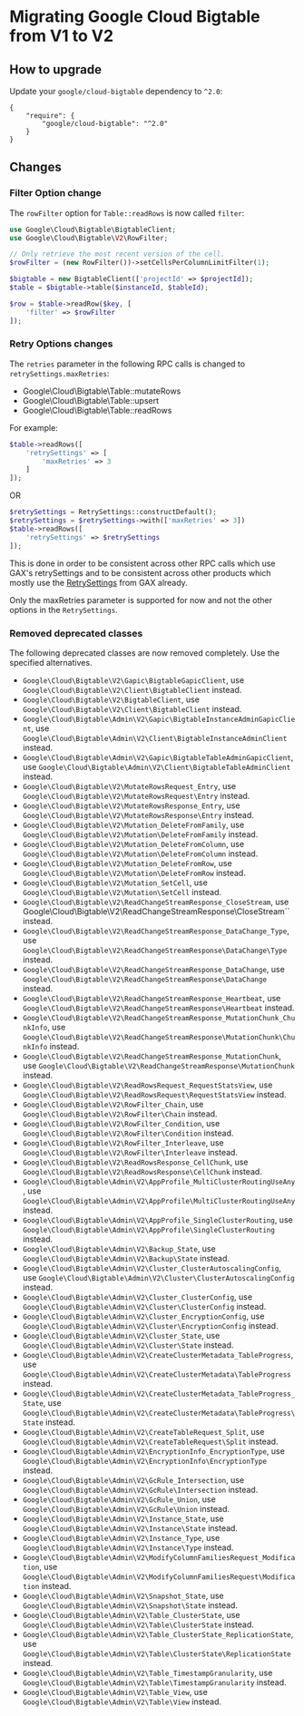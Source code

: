 # Migrating Google Cloud Bigtable from V1 to V2

## How to upgrade

Update your `google/cloud-bigtable` dependency to `^2.0`:

```
{
    "require": {
        "google/cloud-bigtable": "^2.0"
    }
}
```

## Changes

### Filter Option change

The `rowFilter` option for `Table::readRows` is now called `filter`:

```php
use Google\Cloud\Bigtable\BigtableClient;
use Google\Cloud\Bigtable\V2\RowFilter;

// Only retrieve the most recent version of the cell.
$rowFilter = (new RowFilter())->setCellsPerColumnLimitFilter(1);

$bigtable = new BigtableClient(['projectId' => $projectId]);
$table = $bigtable->table($instanceId, $tableId);

$row = $table->readRow($key, [
    'filter' => $rowFilter
]);
```

### Retry Options changes

The `retries` parameter in the following RPC calls is changed to `retrySettings.maxRetries`:
- Google\Cloud\Bigtable\Table::mutateRows
- Google\Cloud\Bigtable\Table::upsert
- Google\Cloud\Bigtable\Table::readRows

For example:
```php
$table->readRows([
    'retrySettings' => [
        'maxRetries' => 3
    ]
]);
```

OR

```php
$retrySettings = RetrySettings::constructDefault();
$retrySettings = $retrySettings->with(['maxRetries' => 3])
$table->readRows([
    'retrySettings' => $retrySettings
]);
```

This is done in order to be consistent across other RPC calls which use GAX's retrySettings and to be consistent across other products which mostly use the [RetrySettings](https://github.com/googleapis/gax-php/blob/main/src/RetrySettings.php) from GAX already.

Only the maxRetries parameter is supported for now and not the other options in the `RetrySettings`.

### Removed deprecated classes

The following deprecated classes are now removed completely. Use the specified alternatives.
- `Google\Cloud\Bigtable\V2\Gapic\BigtableGapicClient`, use `Google\Cloud\Bigtable\V2\Client\BigtableClient` instead.
- `Google\Cloud\Bigtable\V2\BigtableClient`, use `Google\Cloud\Bigtable\V2\Client\BigtableClient` instead.
- `Google\Cloud\Bigtable\Admin\V2\Gapic\BigtableInstanceAdminGapicClient`, use `Google\Cloud\Bigtable\Admin\V2\Client\BigtableInstanceAdminClient` instead.
- `Google\Cloud\Bigtable\Admin\V2\Gapic\BigtableTableAdminGapicClient`, use `Google\Cloud\Bigtable\Admin\V2\Client\BigtableTableAdminClient` instead.
- `Google\Cloud\Bigtable\V2\MutateRowsRequest_Entry`, use `Google\Cloud\Bigtable\V2\MutateRowsRequest\Entry` instead.
- `Google\Cloud\Bigtable\V2\MutateRowsResponse_Entry`, use `Google\Cloud\Bigtable\V2\MutateRowsResponse\Entry` instead.
- `Google\Cloud\Bigtable\V2\Mutation_DeleteFromFamily`, use `Google\Cloud\Bigtable\V2\Mutation\DeleteFromFamily` instead.
- `Google\Cloud\Bigtable\V2\Mutation_DeleteFromColumn`, use `Google\Cloud\Bigtable\V2\Mutation\DeleteFromColumn` instead.
- `Google\Cloud\Bigtable\V2\Mutation_DeleteFromRow`, use `Google\Cloud\Bigtable\V2\Mutation\DeleteFromRow` instead.
- `Google\Cloud\Bigtable\V2\Mutation_SetCell`, use `Google\Cloud\Bigtable\V2\Mutation\SetCell` instead.
- `Google\Cloud\Bigtable\V2\ReadChangeStreamResponse_CloseStream`, use Google\Cloud\Bigtable\V2\ReadChangeStreamResponse\CloseStream`` instead.
- `Google\Cloud\Bigtable\V2\ReadChangeStreamResponse_DataChange_Type`, use `Google\Cloud\Bigtable\V2\ReadChangeStreamResponse\DataChange\Type` instead.
- `Google\Cloud\Bigtable\V2\ReadChangeStreamResponse_DataChange`, use `Google\Cloud\Bigtable\V2\ReadChangeStreamResponse\DataChange` instead.
- `Google\Cloud\Bigtable\V2\ReadChangeStreamResponse_Heartbeat`, use `Google\Cloud\Bigtable\V2\ReadChangeStreamResponse\Heartbeat` instead.
- `Google\Cloud\Bigtable\V2\ReadChangeStreamResponse_MutationChunk_ChunkInfo`, use `Google\Cloud\Bigtable\V2\ReadChangeStreamResponse\MutationChunk\ChunkInfo` instead.
- `Google\Cloud\Bigtable\V2\ReadChangeStreamResponse_MutationChunk`, use `Google\Cloud\Bigtable\V2\ReadChangeStreamResponse\MutationChunk` instead.
- `Google\Cloud\Bigtable\V2\ReadRowsRequest_RequestStatsView`, use `Google\Cloud\Bigtable\V2\ReadRowsRequest\RequestStatsView` instead.
- `Google\Cloud\Bigtable\V2\RowFilter_Chain`, use `Google\Cloud\Bigtable\V2\RowFilter\Chain` instead.
- `Google\Cloud\Bigtable\V2\RowFilter_Condition`, use `Google\Cloud\Bigtable\V2\RowFilter\Condition` instead.
- `Google\Cloud\Bigtable\V2\RowFilter_Interleave`, use `Google\Cloud\Bigtable\V2\RowFilter\Interleave` instead.
- `Google\Cloud\Bigtable\V2\ReadRowsResponse_CellChunk`, use `Google\Cloud\Bigtable\V2\ReadRowsResponse\CellChunk` instead.
- `Google\Cloud\Bigtable\Admin\V2\AppProfile_MultiClusterRoutingUseAny`, use `Google\Cloud\Bigtable\Admin\V2\AppProfile\MultiClusterRoutingUseAny` instead.
- `Google\Cloud\Bigtable\Admin\V2\AppProfile_SingleClusterRouting`, use `Google\Cloud\Bigtable\Admin\V2\AppProfile\SingleClusterRouting` instead.
- `Google\Cloud\Bigtable\Admin\V2\Backup_State`, use `Google\Cloud\Bigtable\Admin\V2\Backup\State` instead.
- `Google\Cloud\Bigtable\Admin\V2\Cluster_ClusterAutoscalingConfig`, use `Google\Cloud\Bigtable\Admin\V2\Cluster\ClusterAutoscalingConfig` instead.
- `Google\Cloud\Bigtable\Admin\V2\Cluster_ClusterConfig`, use `Google\Cloud\Bigtable\Admin\V2\Cluster\ClusterConfig` instead.
- `Google\Cloud\Bigtable\Admin\V2\Cluster_EncryptionConfig`, use `Google\Cloud\Bigtable\Admin\V2\Cluster\EncryptionConfig` instead.
- `Google\Cloud\Bigtable\Admin\V2\Cluster_State`, use `Google\Cloud\Bigtable\Admin\V2\Cluster\State` instead.
- `Google\Cloud\Bigtable\Admin\V2\CreateClusterMetadata_TableProgress`, use `Google\Cloud\Bigtable\Admin\V2\CreateClusterMetadata\TableProgress` instead.
- `Google\Cloud\Bigtable\Admin\V2\CreateClusterMetadata_TableProgress_State`, use `Google\Cloud\Bigtable\Admin\V2\CreateClusterMetadata\TableProgress\State` instead.
- `Google\Cloud\Bigtable\Admin\V2\CreateTableRequest_Split`, use `Google\Cloud\Bigtable\Admin\V2\CreateTableRequest\Split` instead.
- `Google\Cloud\Bigtable\Admin\V2\EncryptionInfo_EncryptionType`, use `Google\Cloud\Bigtable\Admin\V2\EncryptionInfo\EncryptionType` instead.
- `Google\Cloud\Bigtable\Admin\V2\GcRule_Intersection`, use `Google\Cloud\Bigtable\Admin\V2\GcRule\Intersection` instead.
- `Google\Cloud\Bigtable\Admin\V2\GcRule_Union`, use `Google\Cloud\Bigtable\Admin\V2\GcRule\Union` instead.
- `Google\Cloud\Bigtable\Admin\V2\Instance_State`, use `Google\Cloud\Bigtable\Admin\V2\Instance\State` instead.
- `Google\Cloud\Bigtable\Admin\V2\Instance_Type`, use `Google\Cloud\Bigtable\Admin\V2\Instance\Type` instead.
- `Google\Cloud\Bigtable\Admin\V2\ModifyColumnFamiliesRequest_Modification`, use `Google\Cloud\Bigtable\Admin\V2\ModifyColumnFamiliesRequest\Modification` instead.
- `Google\Cloud\Bigtable\Admin\V2\Snapshot_State`, use `Google\Cloud\Bigtable\Admin\V2\Snapshot\State` instead.
- `Google\Cloud\Bigtable\Admin\V2\Table_ClusterState`, use `Google\Cloud\Bigtable\Admin\V2\Table\ClusterState` instead.
- `Google\Cloud\Bigtable\Admin\V2\Table_ClusterState_ReplicationState`, use `Google\Cloud\Bigtable\Admin\V2\Table\ClusterState\ReplicationState` instead.
- `Google\Cloud\Bigtable\Admin\V2\Table_TimestampGranularity`, use `Google\Cloud\Bigtable\Admin\V2\Table\TimestampGranularity` instead.
- `Google\Cloud\Bigtable\Admin\V2\Table_View`, use `Google\Cloud\Bigtable\Admin\V2\Table\View` instead.
